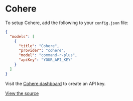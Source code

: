 # Cohere

To setup Cohere, add the following to your `config.json` file:

```json title="~/.continue/config.json"
{
  "models": [
    {
      "title": "Cohere",
      "provider": "cohere",
      "model": "command-r-plus",
      "apiKey": "YOUR_API_KEY"
    }
  ]
}
```

Visit the [Cohere dashboard](https://dashboard.cohere.com/api-keys) to create an API key.

[View the source](https://github.com/trypear/pearai-submodule/blob/main/core/llm/llms/Cohere.ts)
